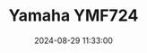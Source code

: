 ---
layout: post
title: Yamaha YMF724
summary: 
date: '2024-08-29 11:33:00'
tags: [Audio, PC, Sound Cards, Yamaha]
---